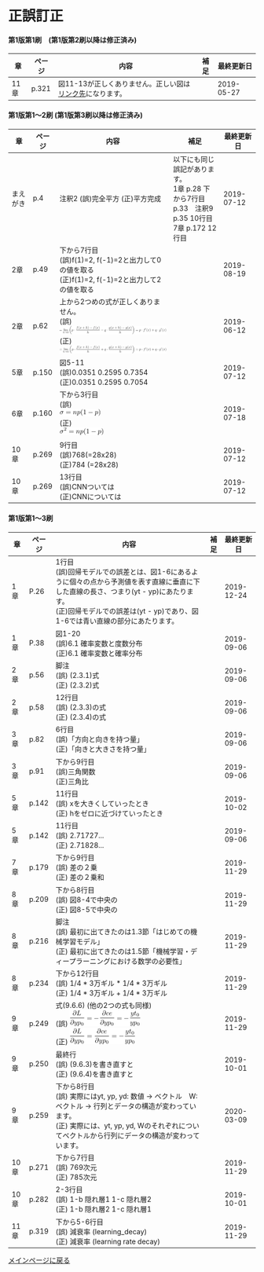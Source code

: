 # 正誤訂正

#### 第1版第1刷　(第1版第2刷以降は修正済み)
|章  |ページ  |内容　　　　　　　|補足|最終更新日|
|---|---|---|---|---|
|11章|p.321|図11-13が正しくありません。正しい図は[リンク先](images/fig11-13-m.png)になります。||2019-05-27|

#### 第1版第1〜2刷 (第1版第3刷以降は修正済み)
|章  |ページ  |内容　　　　　　　|補足|最終更新日|
|---|---|---|---|---|
|まえがき|p.4|注釈2 (誤)完全平方 (正)平方完成|以下にも同じ誤記があります。<br>1章 p.28 下から7行目<br> p.33　注釈9<br> p.35 10行目<br> 7章 p.172 12行目|2019-07-12|
|2章|p.49|下から7行目<br>(誤)f(1)=2, f(-1)=2と出力して0の値を取る<br>(正)f(1)=2, f(-1)=2と出力して2の値を取る||2019-08-19|
|2章|p.62|上から2つめの式が正しくありません。<br>(誤)![](images/formula-02-05-06-2-old.png)<br>(正)![](images/formula-02-05-06-2-new.png)||2019-06-12|
|5章|p.150|図5-11<br>(誤)0.0351 0.2595 0.7354<br> (正)0.0351 0.2595 0.7054||2019-07-12|
|6章|p.160|下から3行目<br>(誤)<br>![](images/error-06-01-1.png)<br>(正)<br>![](images/error-06-01-2.png)||2019-07-18|
|10章|p.269|9行目<br> (誤)768(=28x28) <br> (正)784 (=28x28)||2019-07-12|
|10章|p.269|13行目<br> (誤)CNNついては <br>(正)CNNについては||2019-07-12|

#### 第1版第1〜3刷 
|章  |ページ  |内容　　　　　　　|補足|最終更新日|
|---|---|---|---|---|
|1章|P.26|1行目 <br> (誤)回帰モデルでの誤差とは、図1-6にあるように個々の点から予測値を表す直線に垂直に下した直線の長さ、つまり(yt - yp)にあたります。 <br> (正)回帰モデルでの誤差は(yt - yp)であり、図1-6では青い直線の部分にあたります。||2019-12-24| 
|1章|P.38|図1-20 <br> (誤)6.1 確率変数と度数分布 <br> (正)6.1 確率変数と確率分布||2019-09-06| 
|2章|p.56|脚注 <br> (誤) (2.3.1)式 <br> (正) (2.3.2)式||2019-09-06|
|2章|p.58|12行目 <br> (誤) (2.3.3)の式 <br> (正) (2.3.4)の式||2019-09-06|
|3章|p.82|6行目 <br> (誤)「方向と向きを持つ量」<br> (正)「向きと大きさを持つ量」||2019-09-06|
|3章|p.91|下から9行目 <br> (誤)三角関数 <br>(正)三角比||2019-09-06| 
|5章|p.142|11行目 <br> (誤) xを大きくしていったとき<br> (正) hをゼロに近づけていったとき||2019-10-02|
|5章|p.142|11行目 <br> (誤) 2.71727...<br> (正) 2.71828...||2019-09-06|
|7章|p.179|下から9行目<br>(誤) 差の２乗<br>(正) 差の２乗和||2019-11-29|
|8章|p.209|下から8行目<br>(誤) 図8-4で中央の<br>(正) 図8-5で中央の||2019-11-29|
|8章|p.216|脚注<br>(誤) 最初に出てきたのは1.3節「はじめての機械学習モデル」<br>(正) 最初に出てきたのは1.5節「機械学習・ディープラーニングにおける数学の必要性」||2019-11-29|
|8章|p.234|下から12行目<br>(誤) 1/4 * 3万ギル * 1/4 * 3万ギル <br>(正) 1/4 * 3万ギル + 1/4 * 3万ギル||2019-11-29|
|9章|p.249|式(9.6.6) (他の2つの式も同様)<br> (誤) ![](images/formula-09-06-08-1-old.png)<br> (正) ![](images/formula-09-06-08-1-new.png) ||2019-11-29|
|9章|p.250|最終行 <br> (誤) (9.6.3)を書き直すと<br> (正) (9.6.4)を書き直すと||2019-10-01|
|9章|p.259|下から8行目 <br> (誤) 実際にはyt, yp, yd: 数値 -> ベクトル　W: ベクトル -> 行列とデータの構造が変わっています。<br> (正) 実際には、yt, yp, yd, Wのそれぞれについてベクトルから行列にデータの構造が変わっています。||2020-03-09|
|10章|p.271|下から7行目 <br> (誤) 769次元<br> (正) 785次元||2019-11-29|
|10章|p.282|2-3行目 <br> (誤) 1-b 隠れ層1   1-c 隠れ層2 <br> (正) 1-b 隠れ層2  1-c 隠れ層1 <br>||2019-10-01|
|11章|p.319|下から5-6行目 <br> (誤) 減衰率 (learning_decay) <br> (正) 減衰率 (learning rate decay) <br>||2019-11-29|

[メインページに戻る](./README.md)